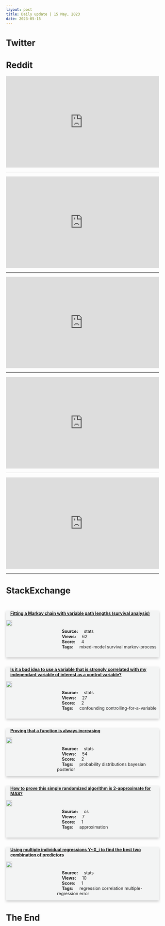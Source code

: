 ```yaml
---
layout: post
title: Daily update | 15 May, 2023
date: 2023-05-15
---
```


<script async src="https://platform.twitter.com/widgets.js" charset="utf-8"></script>


<script src='https://storage.ko-fi.com/cdn/scripts/overlay-widget.js'></script>
<script>
  kofiWidgetOverlay.draw('themldojo', {
    'type': 'floating-chat',
    'floating-chat.donateButton.text': 'Support me',
    'floating-chat.donateButton.background-color': '#f45d22',
    'floating-chat.donateButton.text-color': '#fff'
  });
</script>

# Twitter 

<blockquote class="twitter-tweet"><a href="https://twitter.com/Rainmaker1973/status/1657771514089832449"></a></blockquote>

<blockquote class="twitter-tweet"><a href="https://twitter.com/ShibArmy_2019/status/1657696593825476608"></a></blockquote>

<blockquote class="twitter-tweet"><a href="https://twitter.com/DineshDSouza/status/1657806585341640704"></a></blockquote>

<blockquote class="twitter-tweet"><a href="https://twitter.com/CZArmyUK/status/1657693716692234242"></a></blockquote>

<blockquote class="twitter-tweet"><a href="https://twitter.com/paulabartabajo_/status/1657702363073851392"></a></blockquote>

<blockquote class="twitter-tweet"><a href="https://twitter.com/ylecun/status/1657737021304066048"></a></blockquote>

<blockquote class="twitter-tweet"><a href="https://twitter.com/ylecun/status/1657809718167969795"></a></blockquote>

<blockquote class="twitter-tweet"><a href="https://twitter.com/ylecun/status/1657752859998404609"></a></blockquote>

<blockquote class="twitter-tweet"><a href="https://twitter.com/stanfordnlp/status/1657746188605480962"></a></blockquote>

<blockquote class="twitter-tweet"><a href="https://twitter.com/ylecun/status/1657810069923287046"></a></blockquote>

# Reddit 

<iframe id="reddit-embed" src="https://www.redditmedia.com/r/MachineLearning/comments/13hi7es/r_bark_realtime_opensource_texttoaudio_rivaling?ref_source=embed&amp;ref=share&amp;embed=true" sandbox="allow-scripts allow-same-origin allow-popups" style="border: none;" height="300" width="100%" scrolling="yes"></iframe>
<hr style="width:100%;text-align:left;margin-left:0">
<iframe id="reddit-embed" src="https://www.redditmedia.com/r/dataengineering/comments/13hebz5/des_when_a_new_job_uses_a_different_cloud_platform?ref_source=embed&amp;ref=share&amp;embed=true" sandbox="allow-scripts allow-same-origin allow-popups" style="border: none;" height="300" width="100%" scrolling="yes"></iframe>
<hr style="width:100%;text-align:left;margin-left:0">
<iframe id="reddit-embed" src="https://www.redditmedia.com/r/MachineLearning/comments/13h9909/instructblip_towards_generalpurpose?ref_source=embed&amp;ref=share&amp;embed=true" sandbox="allow-scripts allow-same-origin allow-popups" style="border: none;" height="300" width="100%" scrolling="yes"></iframe>
<hr style="width:100%;text-align:left;margin-left:0">
<iframe id="reddit-embed" src="https://www.redditmedia.com/r/datascience/comments/13hc8g0/can_i_succeed_in_data_science_with_terrible_proof?ref_source=embed&amp;ref=share&amp;embed=true" sandbox="allow-scripts allow-same-origin allow-popups" style="border: none;" height="300" width="100%" scrolling="yes"></iframe>
<hr style="width:100%;text-align:left;margin-left:0">
<iframe id="reddit-embed" src="https://www.redditmedia.com/r/dataengineering/comments/13h30py/nosql_database_use_cases?ref_source=embed&amp;ref=share&amp;embed=true" sandbox="allow-scripts allow-same-origin allow-popups" style="border: none;" height="300" width="100%" scrolling="yes"></iframe>
<hr style="width:100%;text-align:left;margin-left:0">

<style>
.card {
box-shadow: 0 4px 8px 0 rgba(0,0,0,0.2);
transition: 0.3s;
width: 100%;
background-color: #F3F4F4;
}
p{
    margin-left:  3em;
    padding-top: 1em;
}
.part2{
    display: grid;
    grid-template-columns: 1fr 3fr;
}
h4{
    margin: 1em;
}

.card:hover {
box-shadow: 0 8px 16px 0 rgba(0,0,0,0.2);
}
b {
padding: 2px 16px;
}
</style>
  
# StackExchange 


  <br>
  <div class="card">
  <h4><a href='https://stats.stackexchange.com/questions/615836/fitting-a-markov-chain-with-variable-path-lengths-survival-analysis'>Fitting a Markov chain with variable path lengths (survival analysis)</a></h4> 
  <div class="part2">
      <img src="https://cdn.sstatic.net/Sites/stats/Img/apple-touch-icon@2.png?v=344f57aa10cc" alt="Img missing!" style="width:40%">
      <p><b>Source:</b> stats<br><b>Views:</b> 62<br><b>Score:</b> 4<br><b>Tags:</b> <span class="badge badge-dark">mixed-model</span> <span class="badge badge-dark">survival</span> <span class="badge badge-dark">markov-process</span></p> 
  </div>
  </div>
      
  <br>
  <div class="card">
  <h4><a href='https://stats.stackexchange.com/questions/615845/is-it-a-bad-idea-to-use-a-variable-that-is-strongly-correlated-with-my-independa'>Is it a bad idea to use a variable that is strongly correlated with my independant variable of interest as a control variable?</a></h4> 
  <div class="part2">
      <img src="https://cdn.sstatic.net/Sites/stats/Img/apple-touch-icon@2.png?v=344f57aa10cc" alt="Img missing!" style="width:40%">
      <p><b>Source:</b> stats<br><b>Views:</b> 27<br><b>Score:</b> 2<br><b>Tags:</b> <span class="badge badge-dark">confounding</span> <span class="badge badge-dark">controlling-for-a-variable</span></p> 
  </div>
  </div>
      
  <br>
  <div class="card">
  <h4><a href='https://stats.stackexchange.com/questions/615848/proving-that-a-function-is-always-increasing'>Proving that a function is always increasing</a></h4> 
  <div class="part2">
      <img src="https://cdn.sstatic.net/Sites/stats/Img/apple-touch-icon@2.png?v=344f57aa10cc" alt="Img missing!" style="width:40%">
      <p><b>Source:</b> stats<br><b>Views:</b> 54<br><b>Score:</b> 2<br><b>Tags:</b> <span class="badge badge-dark">probability</span> <span class="badge badge-dark">distributions</span> <span class="badge badge-dark">bayesian</span> <span class="badge badge-dark">posterior</span></p> 
  </div>
  </div>
      
  <br>
  <div class="card">
  <h4><a href='https://cs.stackexchange.com/questions/160182/how-to-prove-this-simple-randomized-algorithm-is-2-approximate-for-mas'>How to prove this simple randomized algorithm is 2-approximate for MAS?</a></h4> 
  <div class="part2">
      <img src="https://cdn.sstatic.net/Sites/cs/Img/apple-touch-icon@2.png?v=324a3e0c2b03" alt="Img missing!" style="width:40%">
      <p><b>Source:</b> cs<br><b>Views:</b> 7<br><b>Score:</b> 1<br><b>Tags:</b> <span class="badge badge-dark">approximation</span></p> 
  </div>
  </div>
      
  <br>
  <div class="card">
  <h4><a href='https://stats.stackexchange.com/questions/615852/using-multiple-individual-regressions-yx-i-to-find-the-best-two-combination-of'>Using multiple individual regressions Y~X_i to find the best two combination of predictors</a></h4> 
  <div class="part2">
      <img src="https://cdn.sstatic.net/Sites/stats/Img/apple-touch-icon@2.png?v=344f57aa10cc" alt="Img missing!" style="width:40%">
      <p><b>Source:</b> stats<br><b>Views:</b> 10<br><b>Score:</b> 1<br><b>Tags:</b> <span class="badge badge-dark">regression</span> <span class="badge badge-dark">correlation</span> <span class="badge badge-dark">multiple-regression</span> <span class="badge badge-dark">error</span></p> 
  </div>
  </div>
      
# The End